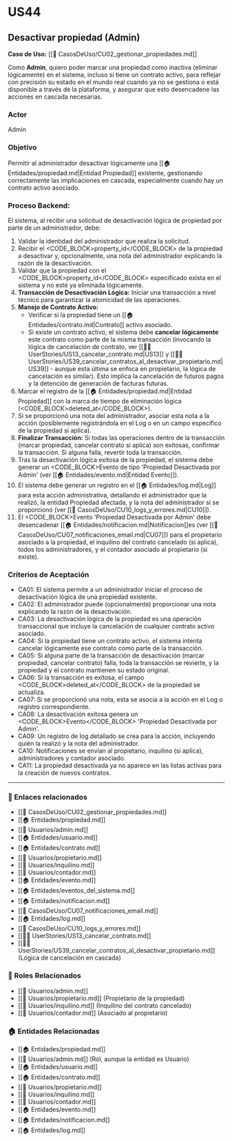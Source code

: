 # US44

## Desactivar propiedad (Admin)

**Caso de Uso:** [[📄 CasosDeUso/CU02_gestionar_propiedades.md]]

Como **Admin**, quiero poder marcar una propiedad como inactiva (eliminar lógicamente) en el sistema, incluso si tiene un contrato activo, para reflejar con precisión su estado en el mundo real cuando ya no se gestiona o está disponible a través de la plataforma, y asegurar que esto desencadene las acciones en cascada necesarias.

### Actor

Admin

### Objetivo

Permitir al administrador desactivar lógicamente una [[🏠 Entidades/propiedad.md|Entidad Propiedad]] existente, gestionando correctamente las implicaciones en cascada, especialmente cuando hay un contrato activo asociado.

### Proceso Backend:

El sistema, al recibir una solicitud de desactivación lógica de propiedad por parte de un administrador, debe:

1.  Validar la identidad del administrador que realiza la solicitud.
2.  Recibir el <CODE_BLOCK>property_id</CODE_BLOCK> de la propiedad a desactivar y, opcionalmente, una nota del administrador explicando la razón de la desactivación.
3.  Validar que la propiedad con el <CODE_BLOCK>property_id</CODE_BLOCK> especificado exista en el sistema y no esté ya eliminada lógicamente.
4.  **Transacción de Desactivación Lógica:** Iniciar una transacción a nivel técnico para garantizar la atomicidad de las operaciones.
5.  **Manejo de Contrato Activo:**
    *   Verificar si la propiedad tiene un [[🏠 Entidades/contrato.md|Contrato]] activo asociado.
    *   Si existe un contrato activo, el sistema debe **cancelar lógicamente** este contrato como parte de la misma transacción (invocando la lógica de cancelación de contrato, ver [[🧑‍💻 UserStories/US13_cancelar_contrato.md|US13]] y [[🧑‍💻 UserStories/US39_cancelar_contratos_al_desactivar_propietario.md|US39]] - aunque esta última se enfoca en propietario, la lógica de cancelación es similar). Esto implica la cancelación de futuros pagos y la detención de generación de facturas futuras.
6.  Marcar el registro de la [[🏠 Entidades/propiedad.md|Entidad Propiedad]] con la marca de tiempo de eliminación lógica (<CODE_BLOCK>deleted_at</CODE_BLOCK>).
7.  Si se proporcionó una nota del administrador, asociar esta nota a la acción (posiblemente registrándola en el Log o en un campo específico de la propiedad si aplica).
8.  **Finalizar Transacción:** Si todas las operaciones dentro de la transacción (marcar propiedad, cancelar contrato si aplica) son exitosas, confirmar la transacción. Si alguna falla, revertir toda la transacción.
9.  Tras la desactivación lógica exitosa de la propiedad, el sistema debe generar un <CODE_BLOCK>Evento</CODE> de tipo 'Propiedad Desactivada por Admin' (ver [[🏠 Entidades/evento.md|Entidad Evento]]).
10. El sistema debe generar un registro en el [[🏠 Entidades/log.md|Log]] para esta acción administrativa, detallando el administrador que la realizó, la entidad Propiedad afectada, y la nota del administrador si se proporcionó (ver [[📄 CasosDeUso/CU10_logs_y_errores.md|CU10]]).
11. El <CODE_BLOCK>Evento</CODE> 'Propiedad Desactivada por Admin' debe desencadenar [[🏠 Entidades/notificacion.md|Notificacion]]es (ver [[📄 CasosDeUso/CU07_notificaciones_email.md|CU07]]) para el propietario asociado a la propiedad, el inquilino del contrato cancelado (si aplica), todos los administradores, y el contador asociado al propietario (si existe).

### Criterios de Aceptación

- CA01: El sistema permite a un administrador iniciar el proceso de desactivación lógica de una propiedad existente.
- CA02: El administrador puede (opcionalmente) proporcionar una nota explicando la razón de la desactivación.
- CA03: La desactivación lógica de la propiedad es una operación transaccional que incluye la cancelación de cualquier contrato activo asociado.
- CA04: Si la propiedad tiene un contrato activo, el sistema intenta cancelar lógicamente ese contrato como parte de la transacción.
- CA05: Si alguna parte de la transacción de desactivación (marcar propiedad, cancelar contrato) falla, toda la transacción se revierte, y la propiedad y el contrato mantienen su estado original.
- CA06: Si la transacción es exitosa, el campo <CODE_BLOCK>deleted_at</CODE_BLOCK> de la propiedad se actualiza.
- CA07: Si se proporcionó una nota, esta se asocia a la acción en el Log o registro correspondiente.
- CA08: La desactivación exitosa genera un <CODE_BLOCK>Evento</CODE_BLOCK> 'Propiedad Desactivada por Admin'.
- CA09: Un registro de log detallado se crea para la acción, incluyendo quién la realizó y la nota del administrador.
- CA10: Notificaciones se envían al propietario, inquilino (si aplica), administradores y contador asociado.
- CA11: La propiedad desactivada ya no aparece en las listas activas para la creación de nuevos contratos.

---

### 📎 Enlaces relacionados
- [[📄 CasosDeUso/CU02_gestionar_propiedades.md]]
- [[🏠 Entidades/propiedad.md]]
- [[👥 Usuarios/admin.md]]
- [[🏠 Entidades/usuario.md]]
- [[🏠 Entidades/contrato.md]]
- [[👥 Usuarios/propietario.md]]
- [[👥 Usuarios/inquilino.md]]
- [[👥 Usuarios/contador.md]]
- [[🏠 Entidades/evento.md]]
- [[🏠 Entidades/eventos_del_sistema.md]]
- [[🏠 Entidades/notificacion.md]]
- [[📄 CasosDeUso/CU07_notificaciones_email.md]]
- [[🏠 Entidades/log.md]]
- [[📄 CasosDeUso/CU10_logs_y_errores.md]]
- [[🧑‍💻 UserStories/US13_cancelar_contrato.md]]
- [[🧑‍💻 UserStories/US39_cancelar_contratos_al_desactivar_propietario.md]] (Lógica de cancelación en cascada)

### 👥 Roles Relacionados
- [[👥 Usuarios/admin.md]]
- [[👥 Usuarios/propietario.md]] (Propietario de la propiedad)
- [[👥 Usuarios/inquilino.md]] (Inquilino del contrato cancelado)
- [[👥 Usuarios/contador.md]] (Asociado al propietario)

### 🏠 Entidades Relacionadas
- [[🏠 Entidades/propiedad.md]]
- [[👥 Usuarios/admin.md]] (Rol, aunque la entidad es Usuario)
- [[🏠 Entidades/usuario.md]]
- [[🏠 Entidades/contrato.md]]
- [[👥 Usuarios/propietario.md]]
- [[👥 Usuarios/inquilino.md]]
- [[👥 Usuarios/contador.md]]
- [[🏠 Entidades/evento.md]]
- [[🏠 Entidades/notificacion.md]]
- [[🏠 Entidades/log.md]]
